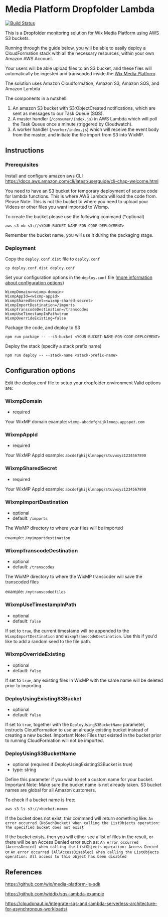 # Media Platform Dropfolder Lambda

[![Build Status][travis-image]][travis-url] 

This is a Dropfolder monitoring solution for Wix Media Platform using AWS S3 buckets. 

Running through the guide below, you will be able to easily deploy a CloudFormation stack with all the necessary resources, within your own Amazon AWS Account.

Your users will be able upload files to an S3 bucket, and these files will automatically be ingested and transcoded inside the [Wix Media Platform](https://www.wixmp.com).

The solution uses Amazon Cloudformation, Amazon S3, Amazon SQS, and Amazon Lambda

The components in a nutshell:
1. An amazon S3 bucket with S3:ObjectCreated notifications, which are sent as messages to our Task Queue (SQS). 
1. A master handler (`/consumer/index.js`) in AWS Lambda which will poll the Task Queue once a minute (triggered by Cloudwatch).
1. A worker handler (`/worker/index.js`) which will receive the event body from the master, and initiate the file import from S3 into WixMP.

## Instructions

### Prerequisites
Install and configure amazon aws CLI
https://docs.aws.amazon.com/cli/latest/userguide/cli-chap-welcome.html

You need to have an S3 bucket for temporary deployment of source code for lambda functions. This is where AWS Lambda will load the code from.
Please Note: This is not the bucket to where you need to upload your Videos or other files you want imported to Wixmp.

To create the bucket please use the following command (*optional)
```
aws s3 mb s3://<YOUR-BUCKET-NAME-FOR-CODE-DEPLOYMENT>
```
Remember the bucket name, you will use it during the packaging stage.

### Deployment
Copy the `deploy.conf.dist` file to `deploy.conf`
```
cp deploy.conf.dist deploy.conf
```
 
Set your configuration options in the `deploy.conf` file ([more information about configuration options](#configuration-options))
```
WixmpDomain=<wixmp-domain>
WixmpAppId=<wixmp-appid>
WixmpSharedSecret=<wixmp-shared-secret>
WixmpImportDestination=/imports
WixmpTranscodeDestination=/transcodes
WixmpUseTimestampInPath=true
WixmpOverrideExisting=false
```

Package the code, and deploy to S3
```
npm run package -- --s3-bucket <YOUR-BUCKET-NAME-FOR-CODE-DEPLOYMENT>
```

Deploy the stack (specify a stack prefix name)
```
npm run deploy -- --stack-name <stack-prefix-name>
```

## Configuration options
Edit the deploy.conf file to setup your dropfolder environment
Valid options are:

### WixmpDomain
* required

Your WixMP domain
example: `wixmp-abcdefghijklmnop.appspot.com`

### WixmpAppId
* required

Your WixMP AppId
example: `abcdefghijklmnopqrstuvwxyz1234567890`

### WixmpSharedSecret
* required

Your WixMP AppId
example: `abcdefghijklmnopqrstuvwxyz1234567890`

### WixmpImportDestination
* optional
* default: `/imports`

The WixMP directory to where your files will be imported

example: `/myimportdestination`

### WixmpTranscodeDestination
* optional
* default: `/transcodes`

The WixMP directory to where the WixMP transcoder will save the transcoded files

example: `/mytranscodedfiles`


### WixmpUseTimestampInPath
* optional
* default: `false`

If set to `true`, the current timestamp will be appended to the `WixmpImportDestination` and `WixmpTranscodeDestination`.
Use this if you'd like to add a random seed to the file path.

### WixmpOverrideExisting
* optional
* default: `false`

If set to `true`, any existing files in WixMP with the same name will be deleted prior to importing. 

### DeployUsingExistingS3Bucket
* optional
* default: `false`

If set to `true`, together with the `DeployUsingS3BucketName` parameter, instructs CloudFormation to use an already existing bucket instead of creating a new bucket.
Important Note: Files that existed in the bucket prior to running CloudFormation will not be imported.  

### DeployUsingS3BucketName
* optional (required if DeployUsingExistingS3Bucket is true)
* type: string

Define this parameter if you wish to set a custom name for your bucket.
Important Note: Make sure the bucket name is not already taken. S3 bucket names are global for all Amazon customers.

To check if a bucket name is free:
```
aws s3 ls s3://<bucket-name>
```    
If the bucket does not exist, this command will return something like:
`An error occurred (NoSuchBucket) when calling the ListObjects operation: The specified bucket does not exist`

If the bucket exists, then you will either see a list of files in the result, or there will be an Access Denied error such as:
`An error occurred (AccessDenied) when calling the ListObjects operation: Access Denied`
or
`An error occurred (AllAccessDisabled) when calling the ListObjects operation: All access to this object has been disabled`


## References
https://github.com/wix/media-platform-js-sdk

https://github.com/widdix/sqs-lambda-example

https://cloudonaut.io/integrate-sqs-and-lambda-serverless-architecture-for-asynchronous-workloads/

[travis-image]: https://travis-ci.org/wix/media-platform-dropfolder-lambda.svg?branch=master
[travis-url]: https://travis-ci.org/wix/media-platform-dropfolder-lambda
